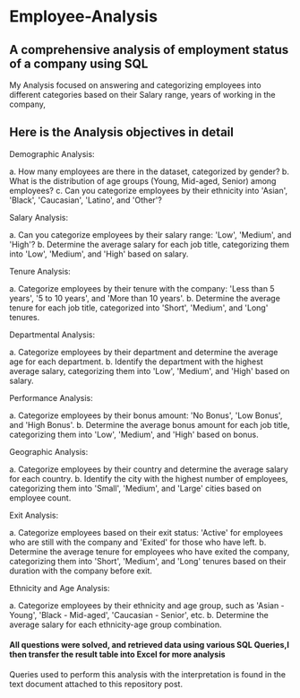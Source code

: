 # Employee-Analysis

## A comprehensive analysis of employment status of a company using SQL 

My Analysis focused on answering and categorizing employees into different categories based on their Salary range, years of working in the company, 
## Here is the Analysis objectives in detail

Demographic Analysis:

a. How many employees are there in the dataset, categorized by gender?
b. What is the distribution of age groups (Young, Mid-aged, Senior) among employees?
c. Can you categorize employees by their ethnicity into 'Asian', 'Black', 'Caucasian', 'Latino', and 'Other'?


Salary Analysis:

a. Can you categorize employees by their salary range: 'Low', 'Medium', and 'High'?
b. Determine the average salary for each job title, categorizing them into 'Low', 'Medium', and 'High' based on salary.


Tenure Analysis:

a. Categorize employees by their tenure with the company: 'Less than 5 years', '5 to 10 years', and 'More than 10 years'.
b. Determine the average tenure for each job title, categorized into 'Short', 'Medium', and 'Long' tenures.


Departmental Analysis:

a. Categorize employees by their department and determine the average age for each department.
b. Identify the department with the highest average salary, categorizing them into 'Low', 'Medium', and 'High' based on salary.


Performance Analysis:

a. Categorize employees by their bonus amount: 'No Bonus', 'Low Bonus', and 'High Bonus'.
b. Determine the average bonus amount for each job title, categorizing them into 'Low', 'Medium', and 'High' based on bonus.


Geographic Analysis:

a. Categorize employees by their country and determine the average salary for each country.
b. Identify the city with the highest number of employees, categorizing them into 'Small', 'Medium', and 'Large' cities based on employee count.


Exit Analysis:

a. Categorize employees based on their exit status: 'Active' for employees who are still with the company and 'Exited' for those who have left.
b. Determine the average tenure for employees who have exited the company, categorizing them into 'Short', 'Medium', and 'Long' tenures based on their duration with the company before exit.


Ethnicity and Age Analysis:

a. Categorize employees by their ethnicity and age group, such as 'Asian - Young', 'Black - Mid-aged', 'Caucasian - Senior', etc.
b. Determine the average salary for each ethnicity-age group combination.

#### All questions were solved, and retrieved data using various SQL Queries,I then transfer the result table into Excel for more analysis 
Queries used to perform this analysis with the interpretation is found in the text document attached to this repository post.

